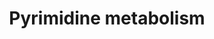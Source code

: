 ---
annotations:
- id: PW:0000032
  parent: classic metabolic pathway
  type: Pathway Ontology
  value: pyrimidine metabolic pathway
authors:
- Annahoekstra1
- DeSl
- Khanspers
- MaintBot
- Finterly
- Eweitz
- Egonw
citedin:
- link: PMC8742820
  title: DTYMK is essential for genome integrity and neuronal survival (2021)
- link: PMC8751594
  title: DNA methylation of ARHGAP30 is negatively associated with ARHGAP30 expression
    in lung adenocarcinoma, which reduces tumor immunity and is detrimental to patient
    survival (2021)
- link: 10.1038/s41467-024-47085-y
  title: A patient-based iPSC-derived hepatocyte model of alcohol-associated cirrhosis
    reveals bioenergetic insights into disease pathogenesis (2024)
- link: 10.1159/000535120
  title: Human Monocytes Exposed to SARS-CoV-2 Display Features of Innate Immune Memory
    Producing High Levels of CXCL10 upon Restimulation (2023)
communities:
- MetaKids
description: 'Pyrimidines are nucleic acids and the products of pyrimidine degradation
  are water-soluble. The pyrimidine ring is synthesized before it is conjugated to
  PRPP. The first reaction is the conjugation of carbamoyl phosphate and aspartate
  to make N-carbamoylaspartate. The carbamoyl phosphate synthetase used in pyrimidine
  biosynthesis is located in the cytoplasm. The enzyme that carries out the reaction
  is aspartate transcarbamoylase, an enzyme that is closely regulated. The second
  reaction is ring closure to form dihydroorotic acid by the enzyme dihydroorotase.
  This circular product contains a 6-membered ring with nitrogen and carbons located
  in the same positions as in the mature pyrimidine ring. The third reaction is the
  oxidation of the ring to form a carbon- carbon bond. The reducing equivalents are
  transferred to a flavin cofactor of the enzyme dihydroorotate dehydrogenase. The
  product is orotic acid. Fourth, the orotate ring is transferred to phosphoribosyl
  pyrophosphate (PRPP) to form a 5-ribose-phosphate, orotidylic acid. Finally orotidylate
  is decarboxylated to yield UMP, which of course contains one of the bases of RNA.
  Cellular kinases convert UMP to UTP. Transfer of an amido nitrogen from glutamine
  by CTP synthetase converts UTP to CTP; this reaction uses an ATP high-energy phosphate.
  Pyrimidine synthesis is controlled at the first committed step. ATP stimulates the
  aspartate transcarbamoylase reaction, while CTP inhibits it. CTP is a feedback inhibitor
  of the pathway, and ATP is a feed-forward activator. This regulation ensures that
  a balanced supply of purines and pyrimidines exists for RNA and synthesis. Eukaryotic
  organisms contain a multifunctional enzyme with carbamoylphosphate synthetase, aspartate
  transcarbamoylase, and dihydroorotase activities. Two mechanisms control this enzyme.
  First, control at the level of enzyme synthesis exists; the transcription of the
  gene for the enzyme is reduced if an excess of pyrimidines is present. Secondly,
  control exists at the level of feedback inhibition by pyrimidine nucleotides. This
  enzyme is also an example of the phenomenon of metabolic channeling: aspartate,
  ammonia, and carbon dioxide enter the enzyme and come out as orotic acid  Description
  text is based on [https://www.cliffsnotes.com/study-guides/biology/biochemistry-ii/purines-and-pyrimidines/pyrimidine-metabolism
  Cliff''s Notes].  Pathway is based on [https://www.genome.jp/dbget-bin/www_bget?pathway+map00240
  KEGG]  Proteins on this pathway have targeted assays available via the [https://assays.cancer.gov/available_assays?wp_id=WP4022
  CPTAC Assay Portal]'
last-edited: 2023-04-22
ndex: 296f0325-8b69-11eb-9e72-0ac135e8bacf
organisms:
- Homo sapiens
redirect_from:
- /index.php/Pathway:WP4022
- /instance/WP4022
- /instance/WP4022_r126316
revision: r126316
schema-jsonld:
- '@context': https://schema.org/
  '@id': https://wikipathways.github.io/pathways/WP4022.html
  '@type': Dataset
  creator:
    '@type': Organization
    name: WikiPathways
  description: 'Pyrimidines are nucleic acids and the products of pyrimidine degradation
    are water-soluble. The pyrimidine ring is synthesized before it is conjugated
    to PRPP. The first reaction is the conjugation of carbamoyl phosphate and aspartate
    to make N-carbamoylaspartate. The carbamoyl phosphate synthetase used in pyrimidine
    biosynthesis is located in the cytoplasm. The enzyme that carries out the reaction
    is aspartate transcarbamoylase, an enzyme that is closely regulated. The second
    reaction is ring closure to form dihydroorotic acid by the enzyme dihydroorotase.
    This circular product contains a 6-membered ring with nitrogen and carbons located
    in the same positions as in the mature pyrimidine ring. The third reaction is
    the oxidation of the ring to form a carbon- carbon bond. The reducing equivalents
    are transferred to a flavin cofactor of the enzyme dihydroorotate dehydrogenase.
    The product is orotic acid. Fourth, the orotate ring is transferred to phosphoribosyl
    pyrophosphate (PRPP) to form a 5-ribose-phosphate, orotidylic acid. Finally orotidylate
    is decarboxylated to yield UMP, which of course contains one of the bases of RNA.
    Cellular kinases convert UMP to UTP. Transfer of an amido nitrogen from glutamine
    by CTP synthetase converts UTP to CTP; this reaction uses an ATP high-energy phosphate.
    Pyrimidine synthesis is controlled at the first committed step. ATP stimulates
    the aspartate transcarbamoylase reaction, while CTP inhibits it. CTP is a feedback
    inhibitor of the pathway, and ATP is a feed-forward activator. This regulation
    ensures that a balanced supply of purines and pyrimidines exists for RNA and synthesis.
    Eukaryotic organisms contain a multifunctional enzyme with carbamoylphosphate
    synthetase, aspartate transcarbamoylase, and dihydroorotase activities. Two mechanisms
    control this enzyme. First, control at the level of enzyme synthesis exists; the
    transcription of the gene for the enzyme is reduced if an excess of pyrimidines
    is present. Secondly, control exists at the level of feedback inhibition by pyrimidine
    nucleotides. This enzyme is also an example of the phenomenon of metabolic channeling:
    aspartate, ammonia, and carbon dioxide enter the enzyme and come out as orotic
    acid  Description text is based on [https://www.cliffsnotes.com/study-guides/biology/biochemistry-ii/purines-and-pyrimidines/pyrimidine-metabolism
    Cliff''s Notes].  Pathway is based on [https://www.genome.jp/dbget-bin/www_bget?pathway+map00240
    KEGG]  Proteins on this pathway have targeted assays available via the [https://assays.cancer.gov/available_assays?wp_id=WP4022
    CPTAC Assay Portal]'
  keywords:
  - (R)-3-aminoisobutyrate
  - (R)-3-ureidoisobutyrate
  - (R)-dihydrothymine
  - 2-deoxy-D-ribose-1P
  - 3-Ureidopropionate
  - 5,6-Dihydrouracil
  - AK9
  - CAD
  - CANT1
  - CDA
  - CDP
  - CMP
  - CMPK1
  - CMPK2
  - CTP
  - CTPS1
  - CTPS2
  - Carbamoylphosphate
  - Cytidine
  - DCK
  - DCTD
  - DCTPP1
  - DHODH
  - DNA
  - DPYD
  - DPYS
  - DTYMK
  - DUT
  - Deoxycytidine
  - Deoxyuridine
  - Dihydroorotate
  - Diphosphate
  - ENPP1
  - ENPP3
  - ENTPD1
  - ENTPD3
  - ENTPD4
  - ENTPD5
  - ENTPD6
  - ENTPD8
  - L-Glutamine
  - N-Carbamoylaspartate
  - NME
  - NME1
  - NME1-NME2
  - NME2
  - NME3
  - NME4
  - NME6
  - NME7
  - NT5C
  - NT5E
  - NT5M
  - NUDT2
  - Orotate
  - Orotidine 5'-phosphate
  - PNP
  - PNPT1
  - POLA1
  - POLA2
  - POLD1
  - POLD2
  - POLD3
  - POLD4
  - POLE1
  - POLE2
  - POLE3
  - POLE4
  - POLR1A
  - POLR1B
  - POLR1C
  - POLR1D
  - POLR1E
  - POLR2A
  - POLR2B
  - POLR2C
  - POLR2D
  - POLR2E
  - POLR2G
  - POLR2H
  - POLR2I
  - POLR2J1
  - POLR2J2
  - POLR2J3
  - POLR2K
  - POLR2L
  - POLR3A
  - POLR3B
  - POLR3C
  - POLR3D
  - POLR3E
  - POLR3F
  - POLR3G
  - POLR3GL
  - POLR3H
  - POLR3K
  - PRIM1
  - PRIM2
  - PRPP
  - RNA
  - RRM1
  - RRM2
  - RRM2B
  - TK1
  - TK2
  - TWISTNB
  - TYMP
  - TYMS
  - Thymidine
  - Thymine
  - UCK1
  - UCK2
  - UCKL1
  - UDP
  - UMP
  - UMPS
  - UPB1
  - UPP1
  - UPP2
  - UPRT
  - UTP
  - UppppU
  - Uracil
  - Uridine
  - ZNRD1
  - beta-Alanine
  - dCDP
  - dCMP
  - dCTP
  - dTDP
  - dTMP
  - dTTP
  - dUDP
  - dUMP
  - dUTP
  license: CC0
  name: Pyrimidine metabolism
seo: CreativeWork
title: Pyrimidine metabolism
wpid: WP4022
---